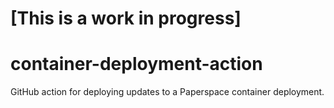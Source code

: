 # [This is a work in progress]

# container-deployment-action
GitHub action for deploying updates to a Paperspace container deployment.

